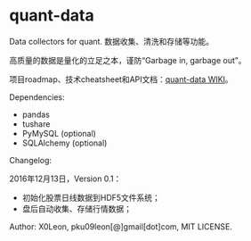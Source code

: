 # quant-data

Data collectors for quant. 数据收集、清洗和存储等功能。

高质量的数据是量化的立足之本，谨防“Garbage in, garbage out”。

项目roadmap、技术cheatsheet和API文档：[quant-data WIKI](https://github.com/X0Leon/quant-data/wiki)。

Dependencies:

* pandas
* tushare
* PyMySQL (optional)
* SQLAlchemy (optional)

Changelog:

2016年12月13日，Version 0.1：

* 初始化股票日线数据到HDF5文件系统；
* 盘后自动收集、存储行情数据；

Author: X0Leon, pku09leon[@]gmail[dot]com, MIT LICENSE.